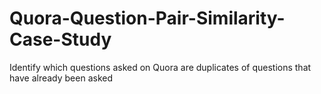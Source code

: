 # Quora-Question-Pair-Similarity-Case-Study
Identify which questions asked on Quora are duplicates of questions that have already been asked
